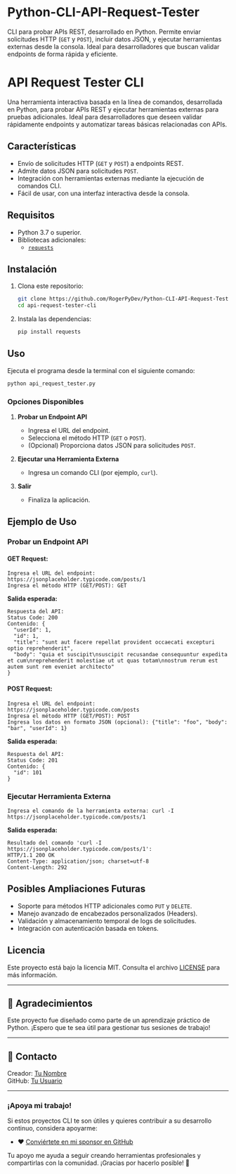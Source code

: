 # Python-CLI-API-Request-Tester
CLI para probar APIs REST, desarrollado en Python. Permite enviar solicitudes HTTP (`GET` y `POST`), incluir datos JSON, y ejecutar herramientas externas desde la consola. Ideal para desarrolladores que buscan validar endpoints de forma rápida y eficiente.

# API Request Tester CLI

Una herramienta interactiva basada en la línea de comandos, desarrollada en Python, para probar APIs REST y ejecutar herramientas externas para pruebas adicionales. Ideal para desarrolladores que deseen validar rápidamente endpoints y automatizar tareas básicas relacionadas con APIs.

## **Características**
- Envío de solicitudes HTTP (`GET` y `POST`) a endpoints REST.
- Admite datos JSON para solicitudes `POST`.
- Integración con herramientas externas mediante la ejecución de comandos CLI.
- Fácil de usar, con una interfaz interactiva desde la consola.

## **Requisitos**
- Python 3.7 o superior.
- Bibliotecas adicionales: 
  - [`requests`](https://pypi.org/project/requests/)

## **Instalación**
1. Clona este repositorio:
   ```bash
   git clone https://github.com/RogerPyDev/Python-CLI-API-Request-Tester
   cd api-request-tester-cli
   ```
2. Instala las dependencias:
   ```bash
   pip install requests
   ```

## **Uso**
Ejecuta el programa desde la terminal con el siguiente comando:
```bash
python api_request_tester.py
```

### **Opciones Disponibles**
1. **Probar un Endpoint API**  
   - Ingresa el URL del endpoint.
   - Selecciona el método HTTP (`GET` o `POST`).
   - (Opcional) Proporciona datos JSON para solicitudes `POST`.

2. **Ejecutar una Herramienta Externa**  
   - Ingresa un comando CLI (por ejemplo, `curl`).

3. **Salir**  
   - Finaliza la aplicación.

## **Ejemplo de Uso**

### **Probar un Endpoint API**
#### GET Request:
```plaintext
Ingresa el URL del endpoint: https://jsonplaceholder.typicode.com/posts/1
Ingresa el método HTTP (GET/POST): GET
```
**Salida esperada:**
```plaintext
Respuesta del API:
Status Code: 200
Contenido: {
  "userId": 1,
  "id": 1,
  "title": "sunt aut facere repellat provident occaecati excepturi optio reprehenderit",
  "body": "quia et suscipit\nsuscipit recusandae consequuntur expedita et cum\nreprehenderit molestiae ut ut quas totam\nnostrum rerum est autem sunt rem eveniet architecto"
}
```

#### POST Request:
```plaintext
Ingresa el URL del endpoint: https://jsonplaceholder.typicode.com/posts
Ingresa el método HTTP (GET/POST): POST
Ingresa los datos en formato JSON (opcional): {"title": "foo", "body": "bar", "userId": 1}
```
**Salida esperada:**
```plaintext
Respuesta del API:
Status Code: 201
Contenido: {
  "id": 101
}
```

### **Ejecutar Herramienta Externa**
```plaintext
Ingresa el comando de la herramienta externa: curl -I https://jsonplaceholder.typicode.com/posts/1
```
**Salida esperada:**
```plaintext
Resultado del comando 'curl -I https://jsonplaceholder.typicode.com/posts/1':
HTTP/1.1 200 OK
Content-Type: application/json; charset=utf-8
Content-Length: 292
```

## **Posibles Ampliaciones Futuras**
- Soporte para métodos HTTP adicionales como `PUT` y `DELETE`.
- Manejo avanzado de encabezados personalizados (Headers).
- Validación y almacenamiento temporal de logs de solicitudes.
- Integración con autenticación basada en tokens.


## **Licencia**
Este proyecto está bajo la licencia MIT. Consulta el archivo [LICENSE](./LICENSE) para más información.

---

## 🙌 **Agradecimientos**
Este proyecto fue diseñado como parte de un aprendizaje práctico de Python. ¡Espero que te sea útil para gestionar tus sesiones de trabajo!

---

## 📧 **Contacto**
Creador: [Tu Nombre](https://github.com/RogerPyDev)   
GitHub: [Tu Usuario](https://github.com/RogerPyDev)

---

### ¡Apoya mi trabajo!
Si estos proyectos CLI te son útiles y quieres contribuir a su desarrollo continuo, considera apoyarme:  
- ❤️ [Conviértete en mi sponsor en GitHub](https://github.com/sponsors/RogerPyDev)  

Tu apoyo me ayuda a seguir creando herramientas profesionales y compartirlas con la comunidad. ¡Gracias por hacerlo posible! 🙌
